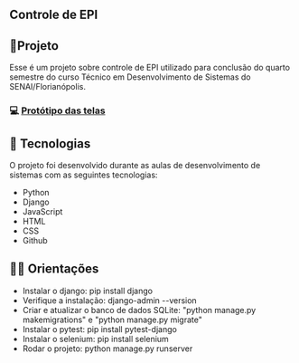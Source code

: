 ﻿
## Controle de EPI

## 📅Projeto
Esse é um projeto sobre controle de EPI utilizado para conclusão do quarto semestre do curso Técnico em Desenvolvimento de Sistemas do SENAI/Florianópolis.

### 💻 [Protótipo das telas](https://drive.google.com/file/d/1AhNjI3YRUbmbhsXoF-kGbPB7g0GQuhVW/view?usp=drive_link)


## 🚀 Tecnologias
O projeto foi desenvolvido durante as aulas de desenvolvimento de sistemas com as seguintes tecnologias:

- Python
- Django
- JavaScript
- HTML
- CSS
- Github

## 👨‍💻 Orientações

- Instalar o django: pip install django
- Verifique a instalação: django-admin --version
- Criar e atualizar o banco de dados SQLite:
"python manage.py makemigrations" e "python manage.py migrate"
- Instalar o pytest: pip install pytest-django
- Instalar o selenium: pip install selenium
- Rodar o projeto: python manage.py runserver








